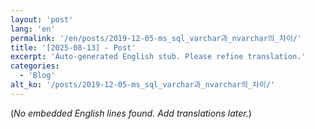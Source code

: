 ```yaml
---
layout: 'post'
lang: 'en'
permalink: '/en/posts/2019-12-05-ms_sql_varchar과_nvarchar의_차이/'
title: '[2025-08-13] - Post'
excerpt: 'Auto-generated English stub. Please refine translation.'
categories:
  - 'Blog'
alt_ko: '/posts/2019-12-05-ms_sql_varchar과_nvarchar의_차이/'
---
```


(*No embedded English lines found. Add translations later.*)
